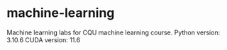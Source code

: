 # machine-learning
Machine learning labs for CQU machine learning course.
Python version: 3.10.6
CUDA version: 11.6
